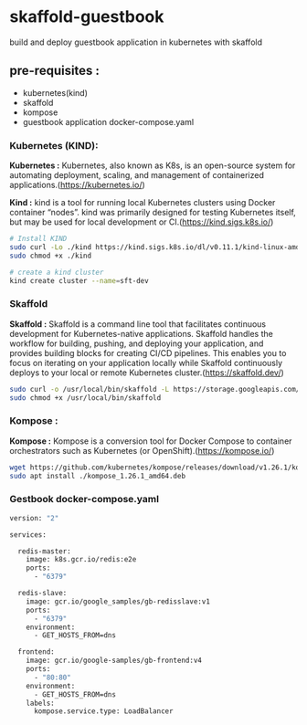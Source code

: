 # skaffold-guestbook
build and deploy guestbook application in kubernetes with skaffold

## pre-requisites :

- kubernetes(kind)
- skaffold
- kompose
- guestbook application docker-compose.yaml

### Kubernetes (KIND):

**Kubernetes :** Kubernetes, also known as K8s, is an open-source system for automating deployment, scaling, and management of containerized applications.(https://kubernetes.io/)

**Kind :**  kind is a tool for running local Kubernetes clusters using Docker container “nodes”. kind was primarily designed for testing Kubernetes itself, but may be used for local development or CI.(https://kind.sigs.k8s.io/)

```bash
# Install KIND
sudo curl -Lo ./kind https://kind.sigs.k8s.io/dl/v0.11.1/kind-linux-amd64
sudo chmod +x ./kind

# create a kind cluster
kind create cluster --name=sft-dev 
```

### Skaffold 

**Skaffold :** Skaffold is a command line tool that facilitates continuous development for Kubernetes-native applications. Skaffold handles the workflow for building, pushing, and deploying your application, and provides building blocks for creating CI/CD pipelines. This enables you to focus on iterating on your application locally while Skaffold continuously deploys to your local or remote Kubernetes cluster.(https://skaffold.dev/)

```bash
sudo curl -o /usr/local/bin/skaffold -L https://storage.googleapis.com/skaffold/releases/v1.26.1/skaffold-linux-amd64
sudo chmod +x /usr/local/bin/skaffold
```
### Kompose :

**Kompose :** Kompose is a conversion tool for Docker Compose to container orchestrators such as Kubernetes (or OpenShift).(https://kompose.io/)

```bash
wget https://github.com/kubernetes/kompose/releases/download/v1.26.1/kompose_1.26.1_amd64.deb # Replace 1.26.1 with latest tag
sudo apt install ./kompose_1.26.1_amd64.deb
```

### Gestbook docker-compose.yaml

```bash
version: "2"

services:

  redis-master:
    image: k8s.gcr.io/redis:e2e 
    ports:
      - "6379"

  redis-slave:
    image: gcr.io/google_samples/gb-redisslave:v1
    ports:
      - "6379"
    environment:
      - GET_HOSTS_FROM=dns

  frontend:
    image: gcr.io/google-samples/gb-frontend:v4
    ports:
      - "80:80"
    environment:
      - GET_HOSTS_FROM=dns
    labels:
      kompose.service.type: LoadBalancer
```

